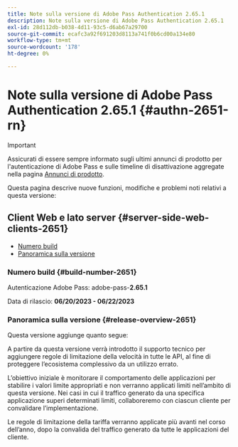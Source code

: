 ```yaml
---
title: Note sulla versione di Adobe Pass Authentication 2.65.1
description: Note sulla versione di Adobe Pass Authentication 2.65.1
exl-id: 28d112db-b038-4d11-93c5-d6ab67a29700
source-git-commit: ecafc3a92f691203d8113a741f0b6cd00a134e80
workflow-type: tm+mt
source-wordcount: '178'
ht-degree: 0%

---
```


# Note sulla versione di Adobe Pass Authentication 2.65.1 {#authn-2651-rn}

>[!IMPORTANT]
>
> Assicurati di essere sempre informato sugli ultimi annunci di prodotto per l&#39;autenticazione di Adobe Pass e sulle timeline di disattivazione aggregate nella pagina [Annunci di prodotto](/help/authentication/product-announcements.md).

Questa pagina descrive nuove funzioni, modifiche e problemi noti relativi a questa versione:

## Client Web e lato server {#server-side-web-clients-2651}

* [Numero build](#build-number-2651)
* [Panoramica sulla versione](#release-overview-2651)

### Numero build {#build-number-2651}

Autenticazione Adobe Pass: adobe-pass-**2.65.1**

Data di rilascio: **06/20/2023 - 06/22/2023**

### Panoramica sulla versione {#release-overview-2651}

Questa versione aggiunge quanto segue:

A partire da questa versione verrà introdotto il supporto tecnico per aggiungere regole di limitazione della velocità in tutte le API, al fine di proteggere l’ecosistema complessivo da un utilizzo errato.

L’obiettivo iniziale è monitorare il comportamento delle applicazioni per stabilire i valori limite appropriati e non verranno applicati limiti nell’ambito di questa versione. Nei casi in cui il traffico generato da una specifica applicazione superi determinati limiti, collaboreremo con ciascun cliente per convalidare l’implementazione.

Le regole di limitazione della tariffa verranno applicate più avanti nel corso dell’anno, dopo la convalida del traffico generato da tutte le applicazioni del cliente.
